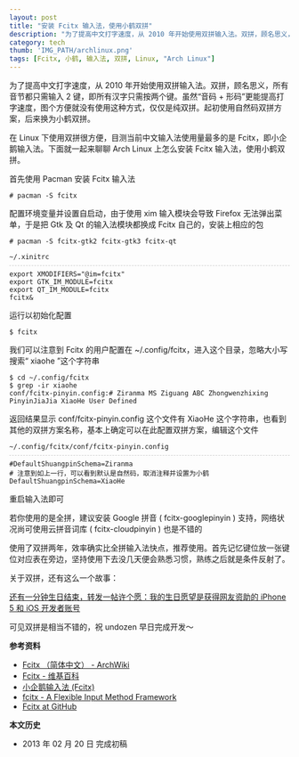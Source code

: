 ```yaml
---
layout: post
title: "安装 Fcitx 输入法，使用小鹤双拼"
description: "为了提高中文打字速度，从 2010 年开始使用双拼输入法。双拼，顾名思义，所有音节都只需输入 2 键，即所有汉字只需按两个键。虽然“音码 + 形码”更能提高打字速度，图个方便就没有使用这种方式，仅仅是纯双拼。起初使用自然码双拼方案，后来换为小鹤双拼。"
category: tech
thumb: 'IMG_PATH/archlinux.png' 
tags: [Fcitx, 小鹤, 输入法, 双拼, Linux, "Arch Linux"]
---
```


为了提高中文打字速度，从 2010 年开始使用双拼输入法。双拼，顾名思义，所有音节都只需输入 2 键，即所有汉字只需按两个键。虽然“音码 + 形码”更能提高打字速度，图个方便就没有使用这种方式，仅仅是纯双拼。起初使用自然码双拼方案，后来换为小鹤双拼。

在 Linux 下使用双拼很方便，目测当前中文输入法使用量最多的是 Fcitx，即小企鹅输入法。下面就一起来聊聊 Arch Linux 上怎么安装 Fcitx 输入法，使用小鹤双拼。

首先使用 Pacman 安装 Fcitx 输入法

    # pacman -S fcitx

配置环境变量并设置自启动，由于使用 xim 输入模块会导致 Firefox 无法弹出菜单，于是把 Gtk 及 Qt 的输入法模块都换成 Fcitx 自己的，安装上相应的包

    # pacman -S fcitx-gtk2 fcitx-gtk3 fcitx-qt

<pre style="margin-bottom: 0; border-bottom:none; padding-bottom:8px;"><code>~/.xinitrc</code></pre>
<pre style="margin-top: 0; border-top:.1rem dashed #ccc; padding-top:8px;"><code>export XMODIFIERS="@im=fcitx"
export GTK_IM_MODULE=fcitx
export QT_IM_MODULE=fcitx
fcitx&</code></pre>

运行以初始化配置

    $ fcitx

我们可以注意到 Fcitx 的用户配置在 ~/.config/fcitx，进入这个目录，忽略大小写搜索“ xiaohe ”这个字符串

    $ cd ~/.config/fcitx
    $ grep -ir xiaohe
    conf/fcitx-pinyin.config:# Ziranma MS Ziguang ABC Zhongwenzhixing PinyinJiaJia XiaoHe User Defined

返回结果显示 conf/fcitx-pinyin.config 这个文件有 XiaoHe 这个字符串，也看到其他的双拼方案名称，基本上确定可以在此配置双拼方案，编辑这个文件

<pre style="margin-bottom: 0; border-bottom:none; padding-bottom:8px;"><code>~/.config/fcitx/conf/fcitx-pinyin.config</code></pre>
<pre style="margin-top: 0; border-top:.1rem dashed #ccc; padding-top:8px;"><code>#DefaultShuangpinSchema=Ziranma
# 注意到如上一行，可以看到默认是自然码，取消注释并设置为小鹤
DefaultShuangpinSchema=XiaoHe</code></pre>

重启输入法即可

若你使用的是全拼，建议安装 Google 拼音 ( fcitx-googlepinyin ) 支持，网络状况尚可使用云拼音词库 ( fcitx-cloudpinyin ) 也是不错的

使用了双拼两年，效率确实比全拼输入法快点，推荐使用。首先记忆键位放一张键位对应表在旁边，坚持使用下去没几天便会熟悉习惯，熟练之后就是条件反射了。

关于双拼，还有这么一个故事：

[还有一分钟生日结束，转发一帖许个愿：我的生日愿望是获得网友资助的 iPhone 5 和 iOS 开发者账号](http://www.v2ex.com/t/57484)

可见双拼是相当不错的，祝 undozen 早日完成开发～


**参考资料**

* [Fcitx （简体中文） - ArchWiki](https://wiki.archlinux.org/index.php/Fcitx_(%E7%AE%80%E4%BD%93%E4%B8%AD%E6%96%87))
* [Fcitx - 维基百科](http://zh.wikipedia.org/zh-cn/FCITX)
* [小企鹅输入法 (Fcitx)](http://fcitx-im.org/)
* [fcitx - A Flexible Input Method Framework](https://code.google.com/p/fcitx/)
* [Fcitx at GitHub](https://github.com/fcitx)

**本文历史**

* 2013 年 02 月 20 日 完成初稿
